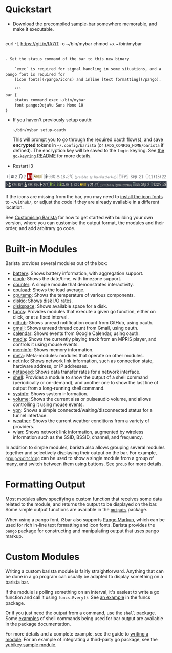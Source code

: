 <!-- untitled -->
# Quickstart

- Download the precompiled [sample-bar](https://github.com/soumya92/barista/blob/master/samples/sample-bar/sample-bar.go)
	somewhere memorable, and make it executable.

	```shell
curl -L https://git.io/fA7iT -o ~/bin/mybar
chmod +x ~/bin/mybar
```

- Set the status_command of the bar to this new binary

	`exec` is required for signal handling in some situations, and a pango font is required for
	[icon fonts](/pango/icons) and inline [text formatting](/pango).

	```
bar {
	status_command exec ~/bin/mybar
	font pango:DejaVu Sans Mono 10
}
```

- If you haven't previously setup oauth:

  ```shell
  ~/bin/mybar setup-oauth
  ```

  This will prompt you to go through the required oauth flow(s), and save **encrypted** tokens in
  `~/.config/barista` (or `$XDG_CONFIG_HOME/barista` if defined). The encryption key will be saved
  to the `login` keyring. See [the `go-keyring` README](https://github.com/zalando/go-keyring#linux) for more details.

- Restart i3

<div style="text-align: center">
	<img src="/assets/images/sample-bar-light-screenshot.png" alt="Another screenshot" height="22" />
	<br />
	<img src="/assets/images/sample-bar-screenshot.png" alt="Screenshot" height="22" />
</div>

If the icons are missing from the bar, you may need to [install the icon fonts](/pango/icons#default-installation)
to `~/Github/`, or adjust the code if they are already available in a different location.

See [Customising Barista](/docs/customising) for how to get started with building your own version,
where you can customise the output format, the modules and their order, and add arbitrary go code.

# Built-in Modules

Barista provides several modules out of the box:

- [battery](/modules/battery): Shows battery information, with aggregation support.
- [clock](/modules/clock): Shows the date/time, with timezone support.
- [counter](/modules/counter): A simple module that demonstrates interactivity.
- [cpuload](/modules/cpuload): Shows the load average.
- [cputemp](/modules/cputemp): Shows the temperature of various components.
- [diskio](/modules/diskio): Shows disk I/O rates.
- [diskspace](/modules/diskspace): Shows available space for a disk.
- [funcs](/modules/funcs): Provides modules that execute a given go function,
	either on click, or at a fixed interval.
- [github](/modules/github): Shows unread notification count from GitHub, using oauth.
- [gmail](/modules/gsuite/gmail): Shows unread thread count from Gmail, using oauth.
- [calendar](/modules/gsuite/calendar): Shows events from Google Calendar, using oauth.
- [media](/modules/media): Shows the currently playing track from an MPRIS player,
	and controls it using mouse events.
- [meminfo](/modules/meminfo): Shows memory information.
- [meta](/modules/meta): Meta-modules: modules that operate on other modules.
- [netinfo](/modules/netinfo): Shows network link information, such as connection state,
	hardware address, or IP addresses.
- [netspeed](/modules/netspeed): Shows data transfer rates for a network interface.
- [shell](/modules/shell): Provides a module to show the output of a shell command (periodically or on-demand),
	and another one to show the last line of output from a long-running shell command.
- [sysinfo](/modules/sysinfo): Shows system information.
- [volume](/modules/volume): Shows the current alsa or pulseaudio volume,
	and allows controlling it using mouse events.
- [vpn](/modules/vpn): Shows a simple connected/waiting/disconnected status for a tunnel interface.
- [weather](/modules/weather): Shows the current weather conditions from a variety of providers.
- [wlan](/modules/wlan): Shows network link information, augmented by wireless information
	such as the SSID, BSSID, channel, and frequency.

In addition to simple modules, barista also allows grouping several modules together and selectively
displaying their output on the bar. For example, [`group/switching`](/group/switching) can be used to
show a single module from a group of many, and switch between them using buttons. See [`group`](/group)
for more details.

# Formatting Output

Most modules allow specifying a custom function that receives some data related to the module, and
returns the output to be displayed on the bar. Some simple output functions are available in the
[`outputs`](/outputs) package.

When using a pango font, i3bar also supports
[Pango Markup](https://developer.gnome.org/pango/stable/PangoMarkupFormat.html), which can be used
for rich in-line text formatting and icon fonts. Barista provides the [`pango`](/pango) package for
constructing and manipulating output that uses pango markup.

# Custom Modules

Writing a custom barista module is fairly straightforward. Anything that can be done in a go program
can usually be adapted to display something on a barista bar.

If the module is polling something on an interval, it's easiest to write a go function and call it
using `funcs.Every()`. See [an example](/modules/funcs#example-1) in the funcs package.

Or if you just need the output from a command, use the `shell` package. Some [examples](/modules/shell#examples)
of shell commands being used for bar output are available in the package documentation.

For more details and a complete example, see the guide to [writing a module](/docs/writing-a-module). For an example
of integrating a third-party go package, see the
[yubikey sample module](https://github.com/soumya92/barista/blob/master/samples/yubikey/yubikey.go).

